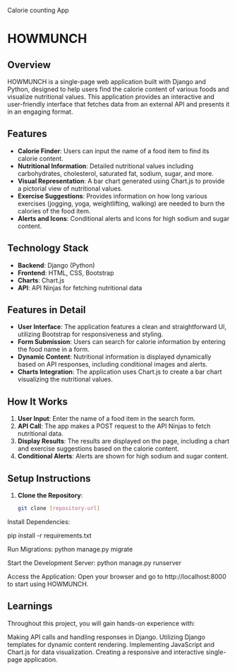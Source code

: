 Calorie counting App

# HOWMUNCH

## Overview

HOWMUNCH is a single-page web application built with Django and Python, designed to help users find the calorie content of various foods and visualize nutritional values. This application provides an interactive and user-friendly interface that fetches data from an external API and presents it in an engaging format.

## Features

- **Calorie Finder**: Users can input the name of a food item to find its calorie content.
- **Nutritional Information**: Detailed nutritional values including carbohydrates, cholesterol, saturated fat, sodium, sugar, and more.
- **Visual Representation**: A bar chart generated using Chart.js to provide a pictorial view of nutritional values.
- **Exercise Suggestions**: Provides information on how long various exercises (jogging, yoga, weightlifting, walking) are needed to burn the calories of the food item.
- **Alerts and Icons**: Conditional alerts and icons for high sodium and sugar content.

## Technology Stack

- **Backend**: Django (Python)
- **Frontend**: HTML, CSS, Bootstrap
- **Charts**: Chart.js
- **API**: API Ninjas for fetching nutritional data

## Features in Detail

- **User Interface**: The application features a clean and straightforward UI, utilizing Bootstrap for responsiveness and styling.
- **Form Submission**: Users can search for calorie information by entering the food name in a form.
- **Dynamic Content**: Nutritional information is displayed dynamically based on API responses, including conditional images and alerts.
- **Charts Integration**: The application uses Chart.js to create a bar chart visualizing the nutritional values.

## How It Works

1. **User Input**: Enter the name of a food item in the search form.
2. **API Call**: The app makes a POST request to the API Ninjas to fetch nutritional data.
3. **Display Results**: The results are displayed on the page, including a chart and exercise suggestions based on the calorie content.
4. **Conditional Alerts**: Alerts are shown for high sodium and sugar content.

## Setup Instructions

1. **Clone the Repository**:
   ```bash
   git clone [repository-url]
   ```

Install Dependencies:

pip install -r requirements.txt

Run Migrations:
python manage.py migrate

Start the Development Server:
python manage.py runserver

Access the Application: Open your browser and go to http://localhost:8000 to start using HOWMUNCH.

## Learnings

Throughout this project, you will gain hands-on experience with:

Making API calls and handling responses in Django.
Utilizing Django templates for dynamic content rendering.
Implementing JavaScript and Chart.js for data visualization.
Creating a responsive and interactive single-page application.
